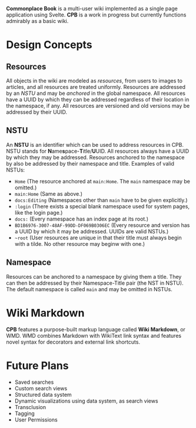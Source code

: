 **Commonplace Book** is a multi-user wiki implemented as a single page application using Svelte. **CPB** is a work in progress but currently functions admirably as a basic wiki.

# Design Concepts

## Resources

All objects in the wiki are modeled as *resources*, from users to images to articles, and all resources are treated uniformly. Resources are addressed by an *NSTU* and may be *anchored* in the global namespace. All resources have a UUID by which they can be addressed regardless of their location in the namespace, if any. All resources are versioned and old versions may be addressed by their UUID.

## NSTU

An **NSTU** is an identifier which can be used to address resources in CPB. NSTU stands for **N**ame**s**pace-**T**itle/**U**UID. All resources always have a UUID by which they may be addressed. Resources anchored to the namespace by also be addressed by their namespace and title. Examples of valid NSTUs:

* `Home` (The resource anchored at `main:Home`. The `main` namespace may be omitted.)
* `main:Home` (Same as above.)
* `docs:Editing` (Namespaces other than `main` have to be given explicitly.)
* `:login` (There exists a special blank namespace used for system pages, like the login page.)
* `docs:` (Every namespace has an index page at its root.)
* `BD1B6976-3007-48AF-99DD-DF069B0306EC` (Every resource and version has a UUID by which it may be addressed. UUIDs are valid NSTUs.)
* `~root` (User resources are unique in that their title must always begin with a tilde. No other resource may beginw with one.)

## Namespace

Resources can be anchored to a namespace by giving them a title. They can then be addressed by their Namespace-Title pair (the NST in NSTU). The default namespace is called `main` and may be omitted in NSTUs.

# Wiki Markdown

**CPB** features a purpose-built markup language called **Wiki Markdown**, or WMD. WMD combines Markdown with WikiText link syntax and features novel syntax for decorators and external link shortcuts.

# Future Plans

* Saved searches
* Custom search views
* Structured data system
* Dynamic visualizations using data system, as search views
* Transclusion
* Tagging
* User Permissions


